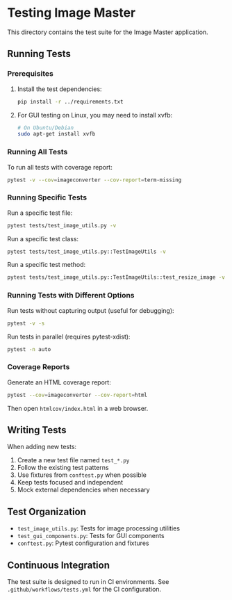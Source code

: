 # Testing Image Master

This directory contains the test suite for the Image Master application.

## Running Tests

### Prerequisites

1. Install the test dependencies:
   ```bash
   pip install -r ../requirements.txt
   ```

2. For GUI testing on Linux, you may need to install xvfb:
   ```bash
   # On Ubuntu/Debian
   sudo apt-get install xvfb
   ```

### Running All Tests

To run all tests with coverage report:

```bash
pytest -v --cov=imageconverter --cov-report=term-missing
```

### Running Specific Tests

Run a specific test file:
```bash
pytest tests/test_image_utils.py -v
```

Run a specific test class:
```bash
pytest tests/test_image_utils.py::TestImageUtils -v
```

Run a specific test method:
```bash
pytest tests/test_image_utils.py::TestImageUtils::test_resize_image -v
```

### Running Tests with Different Options

Run tests without capturing output (useful for debugging):
```bash
pytest -v -s
```

Run tests in parallel (requires pytest-xdist):
```bash
pytest -n auto
```

### Coverage Reports

Generate an HTML coverage report:
```bash
pytest --cov=imageconverter --cov-report=html
```

Then open `htmlcov/index.html` in a web browser.

## Writing Tests

When adding new tests:

1. Create a new test file named `test_*.py`
2. Follow the existing test patterns
3. Use fixtures from `conftest.py` when possible
4. Keep tests focused and independent
5. Mock external dependencies when necessary

## Test Organization

- `test_image_utils.py`: Tests for image processing utilities
- `test_gui_components.py`: Tests for GUI components
- `conftest.py`: Pytest configuration and fixtures

## Continuous Integration

The test suite is designed to run in CI environments. See `.github/workflows/tests.yml` for the CI configuration.
